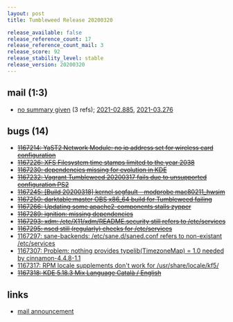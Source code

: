 ```yaml
---
layout: post
title: Tumbleweed Release 20200320

release_available: false
release_reference_count: 17
release_reference_count_mail: 3
release_score: 92
release_stability_level: stable
release_version: 20200320
---
```


## mail (1:3)

- [no summary given](https://github.com/boombatower/tumbleweed-review/issues/10) (3 refs); [2021-02.885](https://github.com/boombatower/tumbleweed-review/issues/10), [2021-03.276](https://github.com/boombatower/tumbleweed-review/issues/10)

## bugs (14)

<!--more-->

- ~~[1167214: YaST2 Network Module:  no ip address set for wireless card configuration](https://bugzilla.opensuse.org/show_bug.cgi?id=1167214)~~
- ~~[1167226: XFS Filesystem time stamps limited to the year 2038](https://bugzilla.opensuse.org/show_bug.cgi?id=1167226)~~
- ~~[1167230: dependencies missing for evolution in KDE](https://bugzilla.opensuse.org/show_bug.cgi?id=1167230)~~
- ~~[1167232: Vagrant Tumbleweed 20200317 fails due to unsupported configuration PS2](https://bugzilla.opensuse.org/show_bug.cgi?id=1167232)~~
- ~~[1167245: \[Build 20200318\] kernel segfault - modprobe mac80211_hwsim](https://bugzilla.opensuse.org/show_bug.cgi?id=1167245)~~
- ~~[1167250: darktable:master OBS x86_64 build for Tumbleweed failing](https://bugzilla.opensuse.org/show_bug.cgi?id=1167250)~~
- ~~[1167266: Updating some apache2-components stalls zypper](https://bugzilla.opensuse.org/show_bug.cgi?id=1167266)~~
- ~~[1167289: ignition: missing dependencies](https://bugzilla.opensuse.org/show_bug.cgi?id=1167289)~~
- ~~[1167293: xdm: /etc/X11/xdm/README.security still refers to /etc/services](https://bugzilla.opensuse.org/show_bug.cgi?id=1167293)~~
- ~~[1167295: nscd still (regularly) checks for /etc/services](https://bugzilla.opensuse.org/show_bug.cgi?id=1167295)~~
- [1167297: sane-backends: /etc/sane.d/saned.conf refers to non-existant /etc/services](https://bugzilla.opensuse.org/show_bug.cgi?id=1167297)
- [1167307: Problem: nothing provides typelib(TimezoneMap) = 1.0 needed by cinnamon-4.4.8-1.1](https://bugzilla.opensuse.org/show_bug.cgi?id=1167307)
- [1167317: RPM locale supplements don't work for /usr/share/locale/kf5/](https://bugzilla.opensuse.org/show_bug.cgi?id=1167317)
- ~~[1167318: KDE 5.18.3 Mix Language Català / English](https://bugzilla.opensuse.org/show_bug.cgi?id=1167318)~~



## links

- [mail announcement](https://github.com/boombatower/tumbleweed-review/issues/10)
